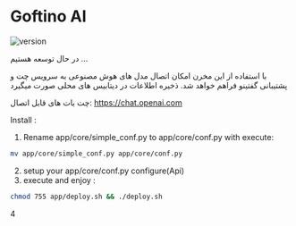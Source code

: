 # Goftino AI
 ![version](https://img.shields.io/badge/version-1.0.1-blue.svg)

 در حال توسعه هستیم ...

 با استفاده از این مخرن امکان اتصال مدل های هوش مصنوعی به سرویس چت و پشتیبانی گفتینو فراهم خواهد شد.
 ذخیره اطلاعات در دیتابیس های محلی صورت میگیرد

 چت بات های قابل اتصال:
 https://chat.openai.com

Install :
1. Rename app/core/simple_conf.py to app/core/conf.py with execute:
``` bash
mv app/core/simple_conf.py app/core/conf.py
```
2. setup your app/core/conf.py configure(Api)
3. execute and enjoy :
``` bash
chmod 755 app/deploy.sh && ./deploy.sh
```

4